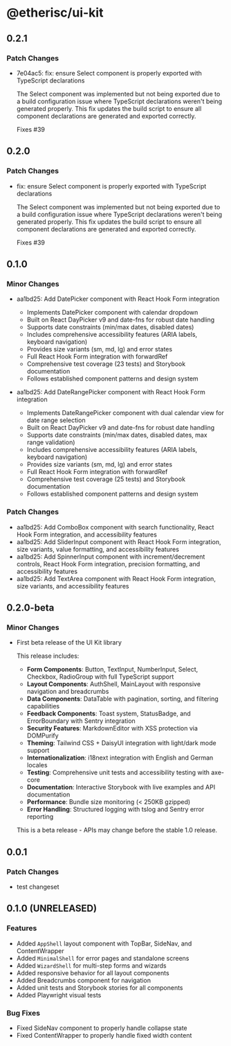 # @etherisc/ui-kit

## 0.2.1

### Patch Changes

- 7e04ac5: fix: ensure Select component is properly exported with TypeScript declarations

  The Select component was implemented but not being exported due to a build configuration issue where TypeScript declarations weren't being generated properly. This fix updates the build script to ensure all component declarations are generated and exported correctly.

  Fixes #39

## 0.2.0

### Patch Changes

- fix: ensure Select component is properly exported with TypeScript declarations

  The Select component was implemented but not being exported due to a build configuration issue where TypeScript declarations weren't being generated properly. This fix updates the build script to ensure all component declarations are generated and exported correctly.

  Fixes #39

## 0.1.0

### Minor Changes

- aa1bd25: Add DatePicker component with React Hook Form integration

  - Implements DatePicker component with calendar dropdown
  - Built on React DayPicker v9 and date-fns for robust date handling
  - Supports date constraints (min/max dates, disabled dates)
  - Includes comprehensive accessibility features (ARIA labels, keyboard navigation)
  - Provides size variants (sm, md, lg) and error states
  - Full React Hook Form integration with forwardRef
  - Comprehensive test coverage (23 tests) and Storybook documentation
  - Follows established component patterns and design system

- aa1bd25: Add DateRangePicker component with React Hook Form integration

  - Implements DateRangePicker component with dual calendar view for date range selection
  - Built on React DayPicker v9 and date-fns for robust date handling
  - Supports date constraints (min/max dates, disabled dates, max range validation)
  - Includes comprehensive accessibility features (ARIA labels, keyboard navigation)
  - Provides size variants (sm, md, lg) and error states
  - Full React Hook Form integration with forwardRef
  - Comprehensive test coverage (25 tests) and Storybook documentation
  - Follows established component patterns and design system

### Patch Changes

- aa1bd25: Add ComboBox component with search functionality, React Hook Form integration, and accessibility features
- aa1bd25: Add SliderInput component with React Hook Form integration, size variants, value formatting, and accessibility features
- aa1bd25: Add SpinnerInput component with increment/decrement controls, React Hook Form integration, precision formatting, and accessibility features
- aa1bd25: Add TextArea component with React Hook Form integration, size variants, and accessibility features

## 0.2.0-beta

### Minor Changes

- First beta release of the UI Kit library

  This release includes:

  - **Form Components**: Button, TextInput, NumberInput, Select, Checkbox, RadioGroup with full TypeScript support
  - **Layout Components**: AuthShell, MainLayout with responsive navigation and breadcrumbs
  - **Data Components**: DataTable with pagination, sorting, and filtering capabilities
  - **Feedback Components**: Toast system, StatusBadge, and ErrorBoundary with Sentry integration
  - **Security Features**: MarkdownEditor with XSS protection via DOMPurify
  - **Theming**: Tailwind CSS + DaisyUI integration with light/dark mode support
  - **Internationalization**: i18next integration with English and German locales
  - **Testing**: Comprehensive unit tests and accessibility testing with axe-core
  - **Documentation**: Interactive Storybook with live examples and API documentation
  - **Performance**: Bundle size monitoring (< 250KB gzipped)
  - **Error Handling**: Structured logging with tslog and Sentry error reporting

  This is a beta release - APIs may change before the stable 1.0 release.

## 0.0.1

### Patch Changes

- test changeset

## 0.1.0 (UNRELEASED)

### Features

- Added `AppShell` layout component with TopBar, SideNav, and ContentWrapper
- Added `MinimalShell` for error pages and standalone screens
- Added `WizardShell` for multi-step forms and wizards
- Added responsive behavior for all layout components
- Added Breadcrumbs component for navigation
- Added unit tests and Storybook stories for all components
- Added Playwright visual tests

### Bug Fixes

- Fixed SideNav component to properly handle collapse state
- Fixed ContentWrapper to properly handle fixed width content
